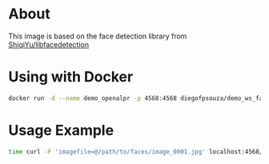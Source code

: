 # About

This image is based on the face detection library from [ShiqiYu/libfacedetection](https://github.com/ShiqiYu/libfacedetection)

# Using with Docker

```bash
docker run -d --name demo_openalpr -p 4568:4568 diegofpsouza/demo_ws_facedetection:0.0.1
```

# Usage Example

```bash
time curl -F 'imagefile=@/path/to/faces/image_0001.jpg' localhost:4568/recognize
```